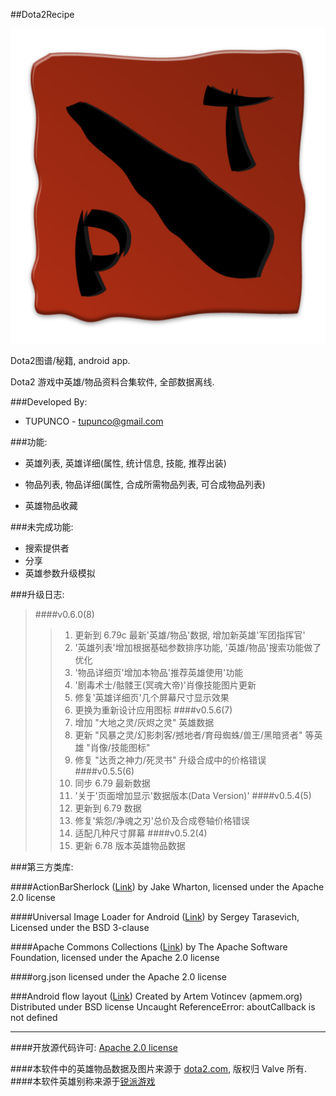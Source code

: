 ##Dota2Recipe

![logo image][1]

Dota2图谱/秘籍, android app.

Dota2 游戏中英雄/物品资料合集软件, 全部数据离线.

###Developed By:

* TUPUNCO - <tupunco@gmail.com>

###功能:
* 英雄列表, 英雄详细(属性, 统计信息, 技能, 推荐出装)

* 物品列表, 物品详细(属性, 合成所需物品列表, 可合成物品列表)
* 英雄物品收藏

###未完成功能:
* 搜索提供者
* 分享
* 英雄参数升级模拟

###升级日志:

>####v0.6.0(8)
>>1. 更新到 6.79c 最新'英雄/物品'数据, 增加新英雄'军团指挥官'
>>2. '英雄列表'增加根据基础参数排序功能, '英雄/物品'搜索功能做了优化
>>3. '物品详细页'增加本物品'推荐英雄使用'功能
>>4. '剧毒术士/骷髅王(冥魂大帝)'肖像技能图片更新
>>5. 修复'英雄详细页'几个屏幕尺寸显示效果
>>6. 更换为重新设计应用图标
>####v0.5.6(7)
>>1. 增加 "大地之灵/灰烬之灵" 英雄数据
>>2. 更新 "风暴之灵/幻影刺客/撼地者/育母蜘蛛/兽王/黑暗贤者" 等英雄 "肖像/技能图标"
>>3. 修复 "达贡之神力/死灵书" 升级合成中的价格错误
>####v0.5.5(6)
>>1. 同步 6.79 最新数据
>>2. '关于'页面增加显示'数据版本(Data Version)'
>####v0.5.4(5)
>>1. 更新到 6.79 数据
>>2. 修复'紫怨/净魂之刃'总价及合成卷轴价格错误
>>3. 适配几种尺寸屏幕
>####v0.5.2(4)
>>1. 更新 6.78 版本英雄物品数据

###第三方类库:

####ActionBarSherlock ([Link](http://actionbarsherlock.com))
by Jake Wharton, licensed under the Apache 2.0 license

####Universal Image Loader for Android ([Link](https://github.com/nostra13/Android-Universal-Image-Loader))
by Sergey Tarasevich, Licensed under the BSD 3-clause

####Apache Commons Collections ([Link](http://commons.apache.org/))
by The Apache Software Foundation, licensed under the Apache 2.0 license

####org.json
licensed under the Apache 2.0 license

###Android flow layout ([Link](https://github.com/ApmeM/android-flowlayout))
Created by Artem Votincev (apmem.org) Distributed under BSD license
Uncaught ReferenceError: aboutCallback is not defined

------------------------------
####开放源代码许可: [Apache 2.0 license][2]

####本软件中的英雄物品数据及图片来源于 [dota2.com](http://www.dota2.com), 版权归 Valve 所有.
####本软件英雄别称来源于[锐派游戏](http://dota2.replays.net/)

[1]: ic_launcher-web.png
[2]: LICENSE.txt
